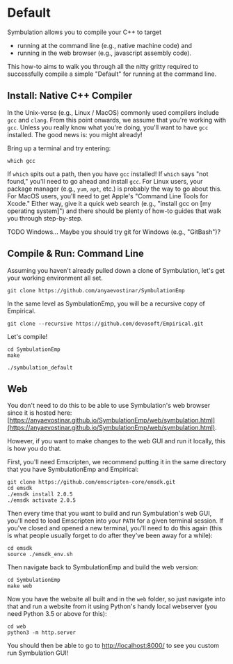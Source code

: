 # Default

Symbulation allows you to compile your C++ to target

* running at the command line (e.g., native machine code) and
* running in the web browser (e.g., javascript assembly code).

This how-to aims to walk you through all the nitty gritty required to
successfully compile a simple "Default" for running at the command line.

## Install: Native C++ Compiler

In the Unix-verse (e.g., Linux / MacOS) commonly used compilers include
`gcc` and `clang`. From this point onwards, we assume that you're
working with `gcc`. Unless you really know what you're doing, you'll
want to have `gcc` installed. The good news is: you might already!

Bring up a terminal and try entering:

```shell
which gcc
```

If `which` spits out a path, then you have `gcc` installed! If `which`
says "not found," you'll need to go ahead and install `gcc`. For
Linux users, your package manager (e.g., `yum`, `apt`, etc.) is probably
the way to go about this. For MacOS users, you'll need to get Apple's
"Command Line Tools for Xcode." Either way, give it a quick web search
(e.g., "install gcc on [my operating system]") and there should be
plenty of how-to guides that walk you through step-by-step.

TODO Windows... Maybe you should try git for Windows (e.g.,
"GitBash")?

## Compile & Run: Command Line

Assuming you haven't already pulled down a clone of Symbulation, let's
get your working environment all set. 

```shell
git clone https://github.com/anyaevostinar/SymbulationEmp
```
In the same level as SymbulationEmp, you will be a recursive copy of Empirical. 

```shell
git clone --recursive https://github.com/devosoft/Empirical.git 
```

Let's compile!

```shell
cd SymbulationEmp
make
```

```shell
./symbulation_default
```

## Web

You don't need to do this to be able to use Symbulation's web browser since it is hosted here: [https://anyaevostinar.github.io/SymbulationEmp/web/symbulation.html](https://anyaevostinar.github.io/SymbulationEmp/web/symbulation.html).

However, if you want to make changes to the web GUI and run it locally, this is how you do that.

First, you'll need Emscripten, we recommend putting it in the same directory that you have SymbulationEmp and Empirical:

```
git clone https://github.com/emscripten-core/emsdk.git
cd emsdk
./emsdk install 2.0.5
./emsdk activate 2.0.5
```

Then every time that you want to build and run Symbulation's web GUI, you'll need to load Emscripten into your `PATH` for a given terminal session. If you've closed and opened a new terminal, you'll need to do this again (this is what people usually forget to do after they've been away for a while):

```
cd emsdk
source ./emsdk_env.sh
```

Then navigate back to SymbulationEmp and build the web version:

```
cd SymbulationEmp
make web
```

Now you have the website all built and in the `web` folder, so just navigate into that and run a website from it using Python's handy local webserver (you need Python 3.5 or above for this):

```
cd web
python3 -m http.server
```

You should then be able to go to [http://localhost:8000/](http://localhost:8000/) to see you custom run Symbulation GUI!

